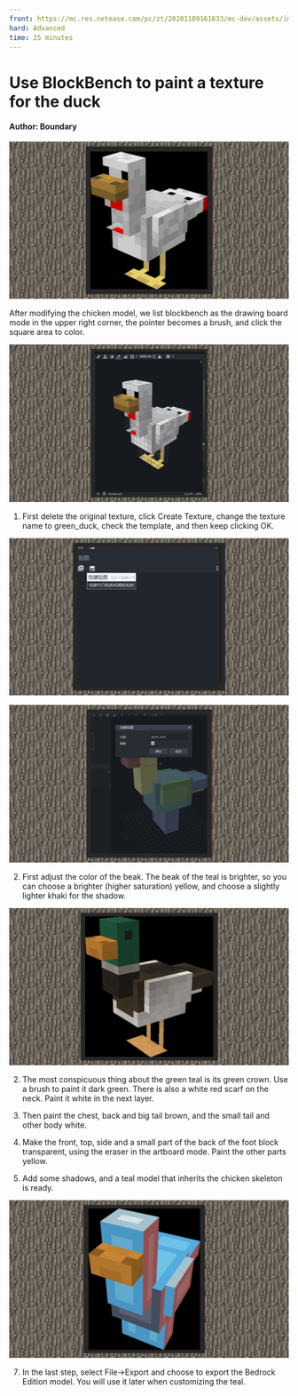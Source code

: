 ```yaml
--- 
front: https://mc.res.netease.com/pc/zt/20201109161633/mc-dev/assets/img/11_5.2f677828.jpg 
hard: Advanced 
time: 25 minutes 
--- 
```

# Use BlockBench to paint a texture for the duck 
#### Author: Boundary 
![](./images/11_1.jpg) 

After modifying the chicken model, we list blockbench as the drawing board mode in the upper right corner, the pointer becomes a brush, and click the square area to color. 

![](./images/11_2.jpg) 

1) First delete the original texture, click Create Texture, change the texture name to green_duck, check the template, and then keep clicking OK. 

![](./images/11_3.jpg) 

![](./images/11_4.jpg) 

2) First adjust the color of the beak. The beak of the teal is brighter, so you can choose a brighter (higher saturation) yellow, and choose a slightly lighter khaki for the shadow. 

![](./images/11_5.jpg) 

2) The most conspicuous thing about the green teal is its green crown. Use a brush to paint it dark green. There is also a white red scarf on the neck. Paint it white in the next layer. 

4) Then paint the chest, back and big tail brown, and the small tail and other body white. 

5) Make the front, top, side and a small part of the back of the foot block transparent, using the eraser in the artboard mode. Paint the other parts yellow. 

6) Add some shadows, and a teal model that inherits the chicken skeleton is ready. 

![](./images/11_6.jpg) 




7) In the last step, select File->Export and choose to export the Bedrock Edition model. You will use it later when customizing the teal.